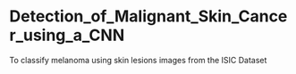 # Detection_of_Malignant_Skin_Cancer_using_a_CNN
To classify melanoma using skin lesions images from the ISIC Dataset
